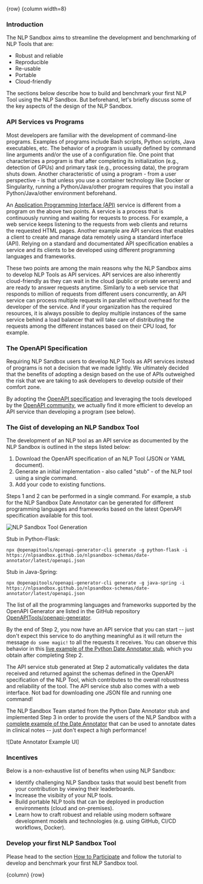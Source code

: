 <!-- markdownlint-disable-next-line first-line-h1 -->
{row}
{column width=8}

### Introduction

The NLP Sandbox aims to streamline the development and benchmarking of NLP Tools that are:

- Robust and reliable
- Reproducible
- Re-usable
- Portable
- Cloud-friendly

The sections below describe how to build and benchmark your first NLP Tool using the NLP Sandbox. But beforehand, let's briefly discuss some of the key aspects of the design of the NLP Sandbox.

### API Services vs Programs

Most developers are familiar with the development of command-line programs. Examples of programs include Bash scripts, Python scripts, Java executables, etc. The behavior of a program is usually defined by command line arguments and/or the use of a configuration file. One point that characterizes a program is that after completing its initialization (e.g., detection of GPUs) and primary task (e.g., processing data), the program shuts down. Another characteristic of using a program - from a user perspective - is that unless you use a container technology like Docker or Singularity, running a Python/Java/other program requires that you install a Python/Java/other environment beforehand.

An [Application Programming Interface (API)][ibm-learn-api] service is different from a program on the above two points. A service is a process that is continuously running and waiting for requests to process. For example, a web service keeps listening to the requests from web clients and returns the requested HTML pages. Another example are API services that enables a client to create and manage data remotely using a standard interface (API). Relying on a standard and documentated API specification enables a service and its clients to be developed using different programming languages and frameworks.

These two points are among the main reasons why the NLP Sandbox aims to develop NLP Tools as API services. API services are also inherently cloud-friendly as they can wait in the cloud (public or private servers) and are ready to answer requests anytime. Similarly to a web service that responds to million of requests from different users concurrently, an API service can process multiple requests in parallel without overhead for the developer of the service. And if your organization has the required resources, it is always possible to deploy multiple instances of the same service behind a load balancer that will take care of distributing the requests among the different instances based on their CPU load, for example.

### The OpenAPI Specification

Requiring NLP Sandbox users to develop NLP Tools as API services instead of programs is not a decision that we made lightly. We ultimately decided that the benefits of adopting a design based on the use of APIs outweighed the risk that we are taking to ask developers to develop outside of their comfort zone.

By adopting the [OpenAPI specification] and leveraging the tools developed by the [OpenAPI community], we actually find it more efficient to develop an API service than developing a program (see below).

### The Gist of developing an NLP Sandbox Tool

The development of an NLP tool as an API service as documented by the NLP Sandbox is outlined in the steps listed below:

1. Download the OpenAPI specification of an NLP Tool (JSON or YAML document).
2. Generate an initial implementation - also called "stub" - of the NLP tool using a single command.
3. Add your code to existing functions.

Steps 1 and 2 can be performed in a single command. For example, a stub for the NLP Sandbox Date Annotator can be generated for different programming languages and frameworks based on the latest OpenAPI specification available for this tool.

![NLP Sandbox Tool Generation]

Stub in Python-Flask:

```console
npx @openapitools/openapi-generator-cli generate -g python-flask -i https://nlpsandbox.github.io/nlpsandbox-schemas/date-annotator/latest/openapi.json
```

Stub in Java-Spring:

```console
npx @openapitools/openapi-generator-cli generate -g java-spring -i https://nlpsandbox.github.io/nlpsandbox-schemas/date-annotator/latest/openapi.json
```

The list of all the programming languages and frameworks supported by the OpenAPI Generator are listed in the GitHub repository [OpenAPITools/openapi-generator].

By the end of Step 2, you now have an API service that you can start -- just don't expect this service to do anything meaningful as it will return the message `do some magic!` to all the requests it receives. You can observe this behavior in this [live example of the Python Date Annotator stub], which you obtain after completing Step 2.

The API service stub generated at Step 2 automatically validates the data received and returned against the schemas defined in the OpenAPI specification of the NLP Tool, which contributes to the overall robustness and reliability of the tool. The API service stub also comes with a web interface. Not bad for downloading one JSON file and running one command!

The NLP Sandbox Team started from the Python Date Annotator stub and implemented Step 3 in order to provide the users of the NLP Sandbox with a [complete example of the Date Annotator] that can be used to annotate dates in clinical notes -- just don't expect a high performance!

![Date Annotator Example UI]

### Incentives

Below is a non-exhaustive list of benefits when using NLP Sandbox:

- Identify challenging NLP Sandbox tasks that would best benefit from your contribution by viewing their leaderboards.
- Increase the visibiity of your NLP tools.
- Build portable NLP tools that can be deployed in production environments (cloud and on-premises).
- Learn how to craft robuest and reliable using modern software development models and technologies (e.g. using GitHub, CI/CD workflows, Docker).

### Develop your first NLP Sandbox Tool

Please head to the section [How to Participate] and follow the tutorial to develop and benchmark your first NLP Sandbox tool.

{column}
{row}

<!-- Images -->

[NLP Sandbox Tool Generation]: https://github.com/nlpsandbox/nlpsandbox-website-synapse/raw/staging/images/nlpsandbox-server-generation.png

<!-- Links -->

[OpenAPI specification]: https://swagger.io/specification/
[OpenAPI community]: https://www.openapis.org/
[live example of the Python Date Annotator stub]: https://date-annotator-stub.nlpsandbox.io
[complete example of the Date Annotator]: https://date-annotator-example.nlpsandbox.io
[nlpsandbox/date-annotator-example]: https://github.com/nlpsandbox/date-annotator-example
[NLPSandbox.io]: https://nlpsandbox.io
[nlpsandbox/nlpsandbox-schemas]: https://github.com/nlpsandbox/nlpsandbox-schemas
[Benchmark a Tool]: #!Synapse:syn22277124/wiki/608484
[ibm-learn-api]: https://www.ibm.com/cloud/learn/api
[OpenAPITools/openapi-generator]: https://github.com/OpenAPITools/openapi-generator
[How to Participate]: https://www.synapse.org/#!Synapse:syn22277124/wiki/604827
